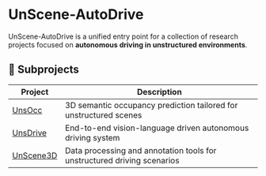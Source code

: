 # UnScene-AutoDrive

UnScene-AutoDrive is a unified entry point for a collection of research projects focused on **autonomous driving in unstructured environments**.

## 🔗 Subprojects

| Project                                              | Description |
|------------------------------------------------------|-------------|
| [UnsOcc](https://github.com/ruiqi-song/UnsOcc)       | 3D semantic occupancy prediction tailored for unstructured scenes |
| [UnsDrive](https://github.com/ruiqi-song/UnsAD)      | End-to-end vision-language driven autonomous driving system |
| [UnScene3D](https://github.com/ruiqi-song/UnScenes3D) | Data processing and annotation tools for unstructured driving scenarios |



